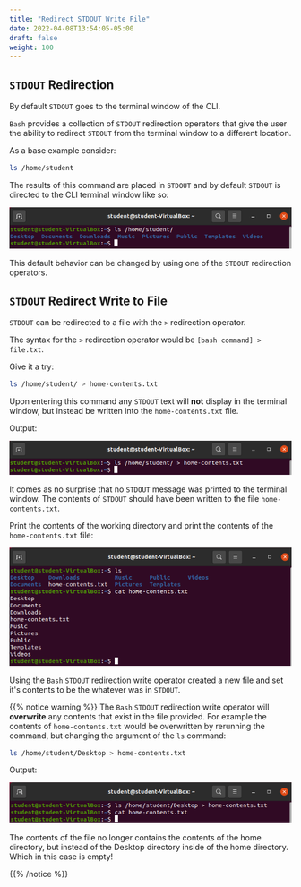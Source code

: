 ```yaml
---
title: "Redirect STDOUT Write File"
date: 2022-04-08T13:54:05-05:00
draft: false
weight: 100
---
```


## `STDOUT` Redirection

By default `STDOUT` goes to the terminal window of the CLI.

`Bash` provides a collection of `STDOUT` redirection operators that give the user the ability to redirect `STDOUT` from the terminal window to a different location.

As a base example consider:

```bash
ls /home/student
```

The results of this command are placed in `STDOUT` and by default `STDOUT` is directed to the CLI terminal window like so:

![ls /home/student output](pictures/ls-stdout.png?classes=border)

This default behavior can be changed by using one of the `STDOUT` redirection operators.

## `STDOUT` Redirect Write to File

`STDOUT` can be redirected to a file with the `>` redirection operator.

The syntax for the `>` redirection operator would be `[bash command] > file.txt`.

Give it a try:

```bash
ls /home/student/ > home-contents.txt
```

Upon entering this command any `STDOUT` text will **not** display in the terminal window, but instead be written into the `home-contents.txt` file.

Output:

![ls /home/student/ > home-contents.txt output](pictures/ls-redirect-write.png?classes=border)

It comes as no surprise that no `STDOUT` message was printed to the terminal window. The contents of `STDOUT` should have been written to the file `home-contents.txt`.

Print the contents of the working directory and print the contents of the `home-contents.txt` file:

![ls && cat home-contents.txt output](pictures/cat-home-contents-txt.png?classes=border)

Using the `Bash` `STDOUT` redirection write operator created a new file and set it's contents to be the whatever was in `STDOUT`.

{{% notice warning %}}
The `Bash` `STDOUT` redirection write operator will **overwrite** any contents that exist in the file provided. For example the contents of `home-contents.txt` would be overwritten by rerunning the command, but changing the argument of the `ls` command:

```bash
ls /home/student/Desktop > home-contents.txt
```

Output:

![home-contents.txt overwritten output](pictures/home-contents-txt-overwritten.png?classes=border)

The contents of the file no longer contains the contents of the home directory, but instead of the Desktop directory inside of the home directory. Which in this case is empty!

{{% /notice %}}
